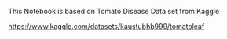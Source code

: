This Notebook is based on Tomato Disease Data set from Kaggle

https://www.kaggle.com/datasets/kaustubhb999/tomatoleaf
